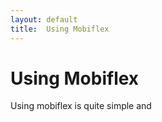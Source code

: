 ```yaml
---
layout: default
title:  Using Mobiflex
---
```


# Using Mobiflex

Using mobiflex is quite simple and